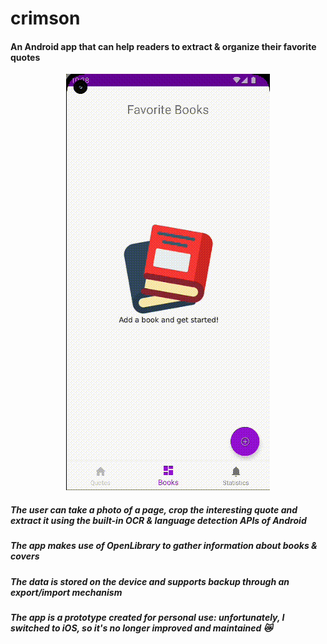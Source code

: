 # crimson

#### An Android app that can help readers to extract & organize their favorite quotes

<p align="center">
  <img src="./demo.gif" />
</p>

##### The user can take a photo of a page, crop the interesting quote and extract it using the built-in OCR & language detection APIs of Android
##### The app makes use of OpenLibrary to gather information about books & covers
##### The data is stored on the device and supports backup through an export/import mechanism
##### The app is a prototype created for personal use: unfortunately, I switched to iOS, so it's no longer improved and maintained 😿
